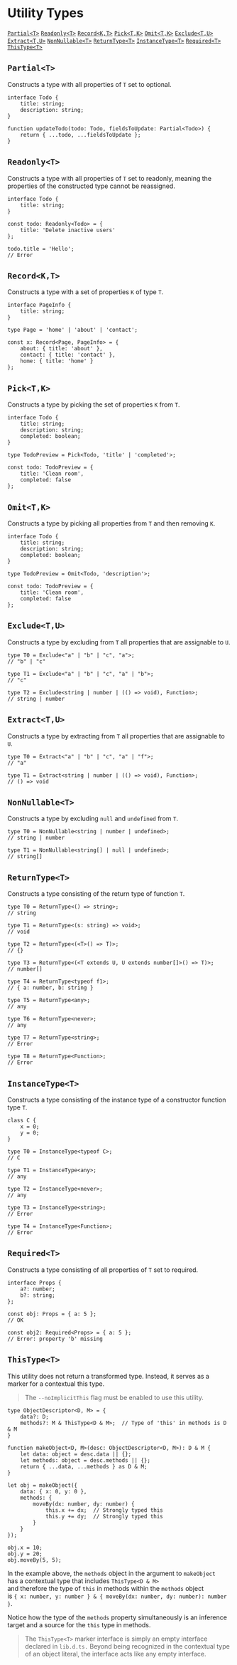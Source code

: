 # Utility Types

[`Partial<T>`](#partialt)
[`Readonly<T>`](#readonlyt)
[`Record<K,T>`](#recordkt)
[`Pick<T,K>`](#picktk)
[`Omit<T,K>`](#omittk)
[`Exclude<T,U>`](#excludetu)
[`Extract<T,U>`](#extracttu)
[`NonNullable<T>`](#nonnullablet)
[`ReturnType<T>`](#returntypet)
[`InstanceType<T>`](#instancetypet)
[`Required<T>`](#requiredt)
[`ThisType<T>`](#thistypet)

## `Partial<T>`

Constructs a type with all properties of `T` set to optional.

```
interface Todo {
    title: string;
    description: string;
}

function updateTodo(todo: Todo, fieldsToUpdate: Partial<Todo>) {
    return { ...todo, ...fieldsToUpdate };
}
```

## `Readonly<T>`

Constructs a type with all properties of `T` set to readonly, meaning the properties of the constructed type cannot be reassigned.

```
interface Todo {
    title: string;
}

const todo: Readonly<Todo> = {
    title: 'Delete inactive users'
};

todo.title = 'Hello';
// Error
```

## `Record<K,T>`

Constructs a type with a set of properties `K` of type `T`.

```
interface PageInfo {
    title: string;
}

type Page = 'home' | 'about' | 'contact';

const x: Record<Page, PageInfo> = {
    about: { title: 'about' },
    contact: { title: 'contact' },
    home: { title: 'home' }
};
```

## `Pick<T,K>`

Constructs a type by picking the set of properties `K` from `T`.

```
interface Todo {
    title: string;
    description: string;
    completed: boolean;
}

type TodoPreview = Pick<Todo, 'title' | 'completed'>;

const todo: TodoPreview = {
    title: 'Clean room',
    completed: false
};
```

## `Omit<T,K>`

Constructs a type by picking all properties from `T` and then removing `K`.

```
interface Todo {
    title: string;
    description: string;
    completed: boolean;
}

type TodoPreview = Omit<Todo, 'description'>;

const todo: TodoPreview = {
    title: 'Clean room',
    completed: false
};
```

## `Exclude<T,U>`

Constructs a type by excluding from `T` all properties that are assignable to `U`.

```
type T0 = Exclude<"a" | "b" | "c", "a">;
// "b" | "c"

type T1 = Exclude<"a" | "b" | "c", "a" | "b">;
// "c"

type T2 = Exclude<string | number | (() => void), Function>;
// string | number
```

## `Extract<T,U>`

Constructs a type by extracting from `T` all properties that are assignable to `U`.

```
type T0 = Extract<"a" | "b" | "c", "a" | "f">;
// "a"

type T1 = Extract<string | number | (() => void), Function>;
// () => void
```

## `NonNullable<T>`

Constructs a type by excluding `null` and `undefined` from `T`.

```
type T0 = NonNullable<string | number | undefined>;
// string | number

type T1 = NonNullable<string[] | null | undefined>;
// string[]
```

## `ReturnType<T>`

Constructs a type consisting of the return type of function `T`.

```
type T0 = ReturnType<() => string>;
// string

type T1 = ReturnType<(s: string) => void>;
// void

type T2 = ReturnType<(<T>() => T)>;
// {}

type T3 = ReturnType<(<T extends U, U extends number[]>() => T)>;
// number[]

type T4 = ReturnType<typeof f1>;
// { a: number, b: string }

type T5 = ReturnType<any>;
// any

type T6 = ReturnType<never>;
// any

type T7 = ReturnType<string>;
// Error

type T8 = ReturnType<Function>;
// Error
```

## `InstanceType<T>`

Constructs a type consisting of the instance type of a constructor function type `T`.

```
class C {
    x = 0;
    y = 0;
}

type T0 = InstanceType<typeof C>;
// C

type T1 = InstanceType<any>;
// any

type T2 = InstanceType<never>;
// any

type T3 = InstanceType<string>;
// Error

type T4 = InstanceType<Function>;
// Error
```

## `Required<T>`

Constructs a type consisting of all properties of `T` set to required.

```
interface Props {
    a?: number;
    b?: string;
};

const obj: Props = { a: 5 };
// OK

const obj2: Required<Props> = { a: 5 };
// Error: property 'b' missing
```

## `ThisType<T>`

This utility does not return a transformed type. Instead, it serves as a marker for a contextual this type.

> The `--noImplicitThis` flag must be enabled to use this utility.

```
type ObjectDescriptor<D, M> = {
    data?: D;
    methods?: M & ThisType<D & M>;  // Type of 'this' in methods is D & M
}

function makeObject<D, M>(desc: ObjectDescriptor<D, M>): D & M {
    let data: object = desc.data || {};
    let methods: object = desc.methods || {};
    return { ...data, ...methods } as D & M;
}

let obj = makeObject({
    data: { x: 0, y: 0 },
    methods: {
        moveBy(dx: number, dy: number) {
            this.x += dx;  // Strongly typed this
            this.y += dy;  // Strongly typed this
        }
    }
});

obj.x = 10;
obj.y = 20;
obj.moveBy(5, 5);
```

In the example above, the `methods` object in the argument to `makeObject`  
has a contextual type that includes `ThisType<D & M>`  
and therefore the type of `this` in methods within the `methods` object  
is `{ x: number, y: number } & { moveBy(dx: number, dy: number): number }`.

Notice how the type of the `methods` property simultaneously is an inference target and a source for the `this` type in methods.

> The `ThisType<T>` marker interface is simply an empty interface declared in `lib.d.ts.`
> Beyond being recognized in the contextual type of an object literal, the interface acts like any empty interface.

